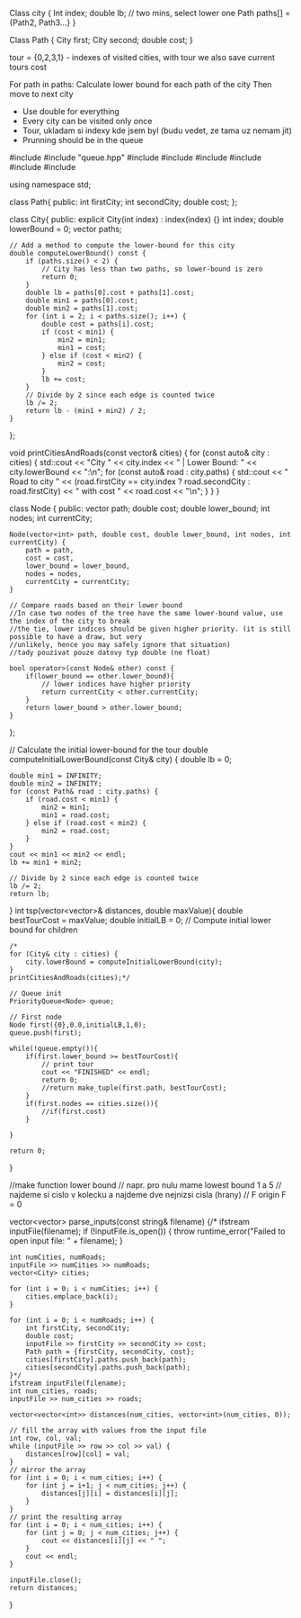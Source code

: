 Class city {
Int index;
double lb; // two mins, select lower one
Path paths[] = {Path2, Path3…}
}

Class Path {
City first;
City second;
double cost;
}

tour = {0,2,3,1} - indexes of visited cities, with tour we also save current tours cost

For path in paths:
	Calculate lower bound for each path of the city
Then move to next city

* Use double for everything
* Every city can be visited only once
* Tour, ukladam si indexy kde jsem byl (budu vedet, ze tama uz nemam jit)
* Prunning should be in the queue


#include <string>
#include "queue.hpp"
#include <iostream>
#include <fstream>
#include <vector>
#include <cmath>
#include <tuple>
#include <algorithm>

using namespace std;

class Path{
public:
int firstCity;
int secondCity;
double cost;
};

class City{
public:
explicit City(int index) : index(index) {}
int index;
double lowerBound = 0;
vector<Path> paths;

    // Add a method to compute the lower-bound for this city
    double computeLowerBound() const {
        if (paths.size() < 2) {
            // City has less than two paths, so lower-bound is zero
            return 0;
        }
        double lb = paths[0].cost + paths[1].cost;
        double min1 = paths[0].cost;
        double min2 = paths[1].cost;
        for (int i = 2; i < paths.size(); i++) {
            double cost = paths[i].cost;
            if (cost < min1) {
                min2 = min1;
                min1 = cost;
            } else if (cost < min2) {
                min2 = cost;
            }
            lb += cost;
        }
        // Divide by 2 since each edge is counted twice
        lb /= 2;
        return lb - (min1 + min2) / 2;
    }
};

void printCitiesAndRoads(const vector<City>& cities) {
for (const auto& city : cities) {
std::cout << "City " << city.index << " | Lower Bound: " << city.lowerBound << ":\n";
for (const auto& road : city.paths) {
std::cout << "  Road to city " << (road.firstCity == city.index ? road.secondCity : road.firstCity) << " with cost " << road.cost << "\n";
}
}
}

class Node {
public:
vector<int> path;
double cost;
double lower_bound;
int nodes;
int currentCity;

    Node(vector<int> path, double cost, double lower_bound, int nodes, int currentCity) {
        path = path,
        cost = cost,
        lower_bound = lower_bound,
        nodes = nodes,
        currentCity = currentCity;
    }

    // Compare roads based on their lower bound
    //In case two nodes of the tree have the same lower-bound value, use the index of the city to break
    //the tie, lower indices should be given higher priority. (it is still possible to have a draw, but very
    //unlikely, hence you may safely ignore that situation)
    //tady pouzivat pouze datovy typ double (ne float)

    bool operator>(const Node& other) const {
        if(lower_bound == other.lower_bound){
            // lower indices have higher priority
            return currentCity < other.currentCity;
        }
        return lower_bound > other.lower_bound;
    }
};

// Calculate the initial lower-bound for the tour
double computeInitialLowerBound(const City& city) {
double lb = 0;

    double min1 = INFINITY;
    double min2 = INFINITY;
    for (const Path& road : city.paths) {
        if (road.cost < min1) {
            min2 = min1;
            min1 = road.cost;
        } else if (road.cost < min2) {
            min2 = road.cost;
        }
    }
    cout << min1 << min2 << endl;
    lb += min1 + min2;

    // Divide by 2 since each edge is counted twice
    lb /= 2;
    return lb;
}
int tsp(vector<vector<int>>& distances, double maxValue){
double bestTourCost = maxValue;
double initialLB = 0;
// Compute initial lower bound for children



    /*
    for (City& city : cities) {
        city.lowerBound = computeInitialLowerBound(city);
    }
    printCitiesAndRoads(cities);*/

    // Queue init
    PriorityQueue<Node> queue;

    // First node
    Node first({0},0.0,initialLB,1,0);
    queue.push(first);

    while(!queue.empty()){
        if(first.lower_bound >= bestTourCost){
            // print tour
            cout << "FINISHED" << endl;
            return 0;
            //return make_tuple(first.path, bestTourCost);
        }
        if(first.nodes == cities.size()){
            //if(first.cost)
        }

    }

    return 0;
}

//make function lower bound
// napr. pro nulu mame lowest bound 1 a 5
// najdeme si cislo v kolecku a najdeme dve nejnizsi cisla (hrany)
// F origin F = 0



vector<vector<int>> parse_inputs(const string& filename) {/*
ifstream inputFile(filename);
if (!inputFile.is_open()) {
throw runtime_error("Failed to open input file: " + filename);
}

    int numCities, numRoads;
    inputFile >> numCities >> numRoads;
    vector<City> cities;

    for (int i = 0; i < numCities; i++) {
        cities.emplace_back(i);
    }

    for (int i = 0; i < numRoads; i++) {
        int firstCity, secondCity;
        double cost;
        inputFile >> firstCity >> secondCity >> cost;
        Path path = {firstCity, secondCity, cost};
        cities[firstCity].paths.push_back(path);
        cities[secondCity].paths.push_back(path);
    }*/
    ifstream inputFile(filename);
    int num_cities, roads;
    inputFile >> num_cities >> roads;

    vector<vector<int>> distances(num_cities, vector<int>(num_cities, 0));

    // fill the array with values from the input file
    int row, col, val;
    while (inputFile >> row >> col >> val) {
        distances[row][col] = val;
    }
    // mirror the array
    for (int i = 0; i < num_cities; i++) {
        for (int j = i+1; j < num_cities; j++) {
            distances[j][i] = distances[i][j];
        }
    }
    // print the resulting array
    for (int i = 0; i < num_cities; i++) {
        for (int j = 0; j < num_cities; j++) {
            cout << distances[i][j] << " ";
        }
        cout << endl;
    }

    inputFile.close();
    return distances;
}